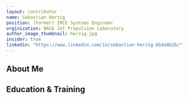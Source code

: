 ```yaml
---
layout: contributor
name: Sebastian Herzig
position: (Former) IMCE Systems Engineer
orginization: NASA Jet Propulsion Laboratory
author_image_thumbnail: herzig.jpg
insider: true
linkedin: "https://www.linkedin.com/in/sebastian-herzig-bb4a8b2b/"
---
```


## About Me

## Education & Training
